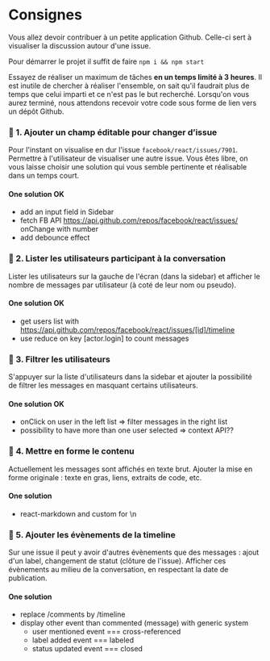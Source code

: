 # Consignes

Vous allez devoir contribuer à un petite application Github. Celle-ci sert à visualiser la discussion autour d'une issue.

Pour démarrer le projet il suffit de faire `npm i && npm start`

Essayez de réaliser un maximum de tâches **en un temps limité à 3 heures**. Il est inutile de chercher à réaliser l'ensemble, on sait qu'il faudrait plus de temps que celui imparti et ce n'est pas le but recherché.
Lorsqu'on vous aurez terminé, nous attendons recevoir votre code sous forme de lien vers un dépôt Github.

### 📝 1. Ajouter un champ éditable pour changer d’issue

Pour l'instant on visualise en dur l'issue `facebook/react/issues/7901`. Permettre à l'utilisateur de visualiser une autre issue. Vous êtes libre, on vous laisse choisir une solution qui vous semble pertinente et réalisable dans un temps court.

#### One solution OK
* add an input field in Sidebar
* fetch FB API https://api.github.com/repos/facebook/react/issues/ onChange with number
* add debounce effect

### 📝 2. Lister les utilisateurs participant à la conversation

Lister les utilisateurs sur la gauche de l'écran (dans la sidebar) et afficher le nombre de messages par utilisateur (à coté de leur nom ou pseudo).

#### One solution OK
* get users list with https://api.github.com/repos/facebook/react/issues/[id]/timeline
* use reduce on key [actor.login] to count messages

### 📝 3. Filtrer les utilisateurs

S'appuyer sur la liste d'utilisateurs dans la sidebar et ajouter la possibilité de filtrer les messages en masquant certains utilisateurs.

#### One solution OK
* onClick on user in the left list => filter messages in the right list
* possibility to have more than one user selected => context API??

### 📝 4. Mettre en forme le contenu

Actuellement les messages sont affichés en texte brut. Ajouter la mise en forme originale : texte en gras, liens, extraits de code, etc.

#### One solution
* react-markdown and custom for \n

### 📝 5. Ajouter les évènements de la timeline

Sur une issue il peut y avoir d'autres évènements que des messages : ajout d'un label, changement de statut (clôture de l'issue). Afficher ces évènements au milieu de la conversation, en respectant la date de publication.

#### One solution
* replace /comments by /timeline
* display other event than commented (message) with generic system
  * user mentioned event === cross-referenced
  * label added event === labeled
  * status updated event === closed
